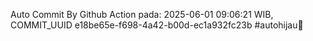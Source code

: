 Auto Commit By Github Action pada: 2025-06-01 09:06:21 WIB, COMMIT_UUID e18be65e-f698-4a42-b00d-ec1a932fc23b #autohijau🗿
